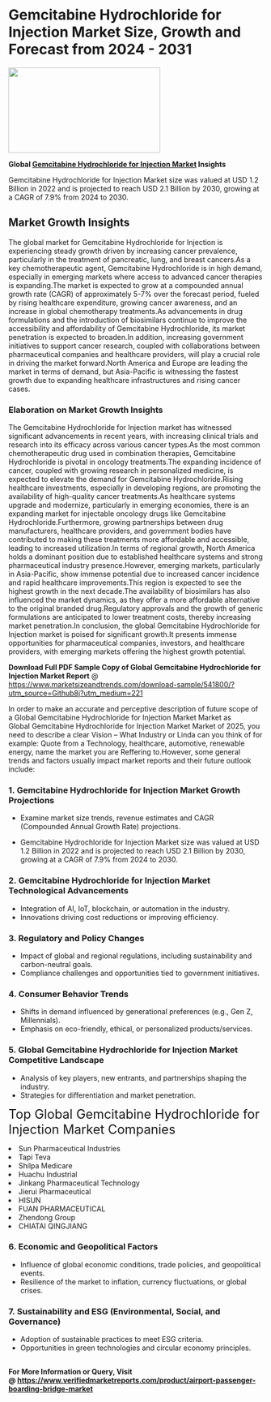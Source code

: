 <H1>Gemcitabine Hydrochloride for Injection Market Size, Growth and Forecast from 2024 - 2031</H1><img class="aligncenter size-medium wp-image-584254" src="https://thirdeyenews.in/wp-content/uploads/2024/09/Global-Market-Research-300x168.jpeg" alt="" width="300" height="168" /><p><strong>Global&nbsp;<a href="https://www.marketsizeandtrends.com/download-sample/541800/?utm_source=Github8j?utm_medium=221">Gemcitabine Hydrochloride for Injection Market</a> Insights</strong></p><p>Gemcitabine Hydrochloride for Injection Market size was valued at USD 1.2 Billion in 2022 and is projected to reach USD 2.1 Billion by 2030, growing at a CAGR of 7.9% from 2024 to 2030.</p><p><h2>Market Growth Insights</h2> The global market for Gemcitabine Hydrochloride for Injection is experiencing steady growth driven by increasing cancer prevalence, particularly in the treatment of pancreatic, lung, and breast cancers.As a key chemotherapeutic agent, Gemcitabine Hydrochloride is in high demand, especially in emerging markets where access to advanced cancer therapies is expanding.The market is expected to grow at a compounded annual growth rate (CAGR) of approximately 5-7% over the forecast period, fueled by rising healthcare expenditure, growing cancer awareness, and an increase in global chemotherapy treatments.As advancements in drug formulations and the introduction of biosimilars continue to improve the accessibility and affordability of Gemcitabine Hydrochloride, its market penetration is expected to broaden.In addition, increasing government initiatives to support cancer research, coupled with collaborations between pharmaceutical companies and healthcare providers, will play a crucial role in driving the market forward.North America and Europe are leading the market in terms of demand, but Asia-Pacific is witnessing the fastest growth due to expanding healthcare infrastructures and rising cancer cases. <h3>Elaboration on Market Growth Insights</h3> The Gemcitabine Hydrochloride for Injection market has witnessed significant advancements in recent years, with increasing clinical trials and research into its efficacy across various cancer types.As the most common chemotherapeutic drug used in combination therapies, Gemcitabine Hydrochloride is pivotal in oncology treatments.The expanding incidence of cancer, coupled with growing research in personalized medicine, is expected to elevate the demand for Gemcitabine Hydrochloride.Rising healthcare investments, especially in developing regions, are promoting the availability of high-quality cancer treatments.As healthcare systems upgrade and modernize, particularly in emerging economies, there is an expanding market for injectable oncology drugs like Gemcitabine Hydrochloride.Furthermore, growing partnerships between drug manufacturers, healthcare providers, and government bodies have contributed to making these treatments more affordable and accessible, leading to increased utilization.In terms of regional growth, North America holds a dominant position due to established healthcare systems and strong pharmaceutical industry presence.However, emerging markets, particularly in Asia-Pacific, show immense potential due to increased cancer incidence and rapid healthcare improvements.This region is expected to see the highest growth in the next decade.The availability of biosimilars has also influenced the market dynamics, as they offer a more affordable alternative to the original branded drug.Regulatory approvals and the growth of generic formulations are anticipated to lower treatment costs, thereby increasing market penetration.In conclusion, the global Gemcitabine Hydrochloride for Injection market is poised for significant growth.It presents immense opportunities for pharmaceutical companies, investors, and healthcare providers, with emerging markets offering the highest growth potential.</p><p><span class=""><strong>Download Full PDF Sample Copy of Global Gemcitabine Hydrochloride for Injection Market Report</strong> @ <a href="https://www.marketsizeandtrends.com/download-sample/541800/?utm_source=Github8j?utm_medium=221" target="_blank">https://www.marketsizeandtrends.com/download-sample/541800/?utm_source=Github8j?utm_medium=221</a></span></p><p>In order to make an accurate and perceptive description of future scope of a Global&nbsp;Gemcitabine Hydrochloride for Injection Market Market as Global&nbsp;Gemcitabine Hydrochloride for Injection Market Market of 2025, you need to describe a clear Vision &ndash; What Industry or Linda can you think of for example: Quote from a Technology, healthcare, automotive, renewable energy, name the market you are Reffering to.However, some general trends and factors usually impact market reports and their future outlook include:</p><h3>1.&nbsp;<strong>Gemcitabine Hydrochloride for Injection Market Growth Projections</strong></h3><ul><li>Examine market size trends, revenue estimates and CAGR (Compounded Annual Growth Rate) projections.</li><li><p>Gemcitabine Hydrochloride for Injection Market size was valued at USD 1.2 Billion in 2022 and is projected to reach USD 2.1 Billion by 2030, growing at a CAGR of 7.9% from 2024 to 2030.</p></li></ul><h3>2.&nbsp;<strong>Gemcitabine Hydrochloride for Injection Market Technological Advancements</strong></h3><ul><li>Integration of AI, IoT, blockchain, or automation in the industry.</li><li>Innovations driving cost reductions or improving efficiency.</li></ul><h3>3.&nbsp;<strong>Regulatory and Policy Changes</strong></h3><ul><li>Impact of global and regional regulations, including sustainability and carbon-neutral goals.</li><li>Compliance challenges and opportunities tied to government initiatives.</li></ul><h3>4.&nbsp;<strong>Consumer Behavior Trends</strong></h3><ul><li>Shifts in demand influenced by generational preferences (e.g., Gen Z, Millennials).</li><li>Emphasis on eco-friendly, ethical, or personalized products/services.</li></ul><h3>5.&nbsp;<strong>Global Gemcitabine Hydrochloride for Injection Market Competitive Landscape</strong></h3><ul><li>Analysis of key players, new entrants, and partnerships shaping the industry.</li><li>Strategies for differentiation and market penetration.</li></ul><p data-pm-slice="1 1 []"><span style="color: inherit; font-family: inherit; font-size: 25px;">Top Global Gemcitabine Hydrochloride for Injection Market Companies</span></p><div class="" data-test-id=""><p><li>Sun Pharmaceutical Industries</li><li> Tapi Teva</li><li> Shilpa Medicare</li><li> Huachu Industrial</li><li> Jinkang Pharmaceutical Technology</li><li> Jierui Pharmaceutical</li><li> HISUN</li><li> FUAN PHARMACEUTICAL</li><li> Zhendong Group</li><li> CHIATAI QINGJIANG</li></p></div><h3>6.&nbsp;<strong>Economic and Geopolitical Factors</strong></h3><ul><li>Influence of global economic conditions, trade policies, and geopolitical events.</li><li>Resilience of the market to inflation, currency fluctuations, or global crises.</li></ul><h3>7.&nbsp;<strong>Sustainability and ESG (Environmental, Social, and Governance)</strong></h3><ul><li>Adoption of sustainable practices to meet ESG criteria.</li><li>Opportunities in green technologies and circular economy principles.</li></ul><h2><strong style="font-size: 14px;">For More Information or Query, Visit @&nbsp;</strong><a style="background-color: #ffffff; font-size: 14px;" href="https://www.marketsizeandtrends.com/report/gemcitabine-hydrochloride-for-injection-market/" target="_blank">https://www.verifiedmarketreports.com/product/airport-passenger-boarding-bridge-market</a></h2>